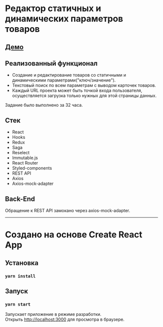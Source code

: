 # Редактор статичных и динамических параметров товаров

## [Демо](https://isvk.github.io/market/build/)

## Реализованный функционал

* Создание и редактирование товаров со статичными и динамическими параметрами("ключ/значение").
* Текстовый поиск по всем параметрам с выводом карточек товаров.
* Каждый URL проекта может быть точкой входа пользователя, осуществляется загрузка только нужных для этой страницы данных.

Задание было выполнено за 32 часа.

## Стек

* React
* Hooks
* Redux
* Saga
* Reselect
* Immutable.js
* React Router
* Styled-components
* REST API
* Axios
* Axios-mock-adapter

## Back-End

Обращение к REST API замокано через axios-mock-adapter.

---

# Создано на основе Create React App

## Установка

### `yarn install`

## Запуск

### `yarn start`

Запускает приложение в режиме разработки. \
Открыть [http://localhost:3000](http://localhost:3000) для просмотра в браузере.